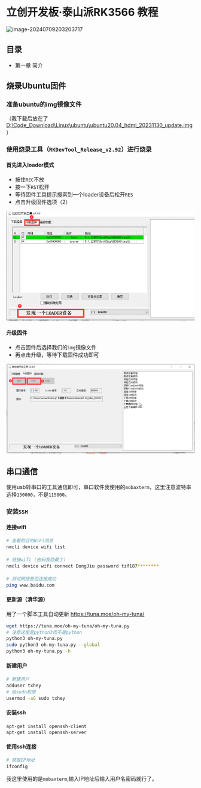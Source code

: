 # 立创开发板·泰山派RK3566 教程

![image-20240709203203717](./img/image-20240709203203717.png)

## 目录

* 第一章 简介







## 烧录Ubuntu固件

### 准备ubuntu的img镜像文件

（我下载后放在了 [D:\Code_Download\Linux\ubuntu\ubuntu20.04_hdmi_20231130_update.img](D:\Code_Download\Linux\ubuntu)）



### 使用烧录工具（`RKDevTool_Release_v2.92`）进行烧录

#### 首先进入loader模式

* 按住`REC`不放
* 按一下`RST`松开
* 等待固件工具提示搜索到一个loader设备后松开`RES`
* 点击升级固件选项（2）

![image-20240617140042321](./img/image-20240617140042321.png)

#### 升级固件

* 点击固件后选择我们的`img`镜像文件
* 再点击升级，等待下载固件成功即可

![image-20240617140210876](./img/image-20240617140210876.png)





## 串口通信

使用usb转串口的工具通信即可，串口软件我使用的`mobaxterm`，这里注意波特率选择`150000`，不是`115000`。

### 安装`SSH`

#### 连接wifi

```bash
# 查看附近的WiFi信息
nmcli device wifi list

# 链接wifi (密码我隐藏了)
nmcli device wifi connect DongJiu password tzf187********

# 测试网络是否连接成功
ping www.baidu.com
```

#### 更新源（清华源）

用了一个脚本工具自动更新 https://tuna.moe/oh-my-tuna/

```bash
wget https://tuna.moe/oh-my-tuna/oh-my-tuna.py
# 注意这里是python3而不是python
python3 oh-my-tuna.py
sudo python3 oh-my-tuna.py --global
python3 oh-my-tuna.py -h
```

#### 新建用户

```bash
# 新建用户
adduser txhey
# 给sudo权限
usermod -aG sudo txhey
```

#### 安装ssh

```
apt-get install openssh-client
apt-get install openssh-server
```

#### 使用ssh连接

```bash
# 获取IP地址
ifconfig
```

我这里使用的是`mobaxterm`,输入IP地址后输入用户名密码就行了。